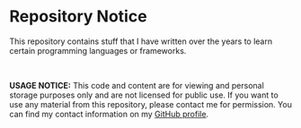 

# Repository Notice

This repository contains stuff that I have written over the years to learn certain programming languages or frameworks.

<br>

**USAGE NOTICE:** This code and content are for viewing and personal storage purposes only and are not licensed for public use. If you want to use any material from this repository, please contact me for permission. You can find my contact information on my [GitHub profile](https://github.com/oziris78).

